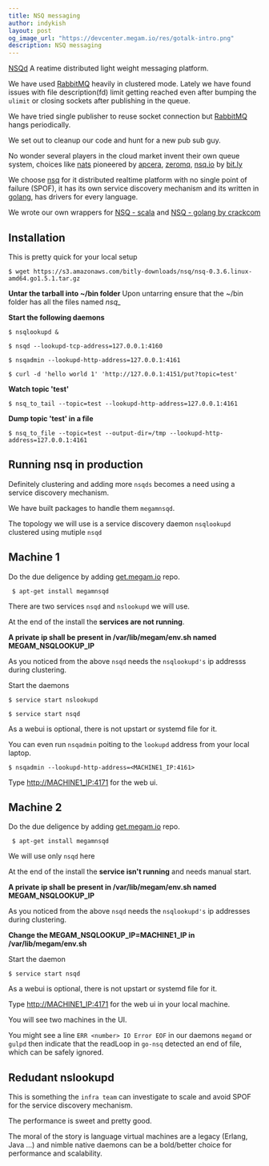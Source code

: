 ```yaml
---
title: NSQ messaging
author: indykish
layout: post
og_image_url: "https://devcenter.megam.io/res/gotalk-intro.png"
description: NSQ messaging
---
```


[NSQd](https://nsdq.io) A reatime distributed light weight messaging platform.

We have used [RabbitMQ](https://www.rabbitmq.com) heavily in clustered mode. Lately we have found issues with file description(fd) limit getting reached even after bumping the `ulimit` or closing sockets after publishing in the queue.

We have tried single publisher to reuse socket connection but [RabbitMQ](https://www.rabbitmq.com) hangs periodically.

We set out to cleanup our code and hunt for a new pub sub guy.

No wonder several players in the cloud market invent their own queue system, choices like [nats](http://nats.io/) pioneered by [apcera](https://www.apcera.com), [zeromq](http://zeromq.org/), [nsq.io](https://nsqio) by [bit.ly](https://bit.ly)

We choose [nsq](nsq.io) for it distributed realtime platform with no single point of failure (SPOF), it has its own service discovery mechanism and its written in [golang](https://golang.org), has drivers for every language.

We wrote our own wrappers for [NSQ - scala](https://github.com/megamsys/megam_common.git) and [NSQ - golang by crackcom](https://github.com/crackcomm/nsqueue)

## Installation

This is pretty quick for your local setup

    $ wget https://s3.amazonaws.com/bitly-downloads/nsq/nsq-0.3.6.linux-amd64.go1.5.1.tar.gz


**Untar the tarball into ~/bin folder**
Upon untarring ensure that the ~/bin folder has all the files named *nsq_*

**Start the following daemons**

	$ nsqlookupd &

    $ nsqd --lookupd-tcp-address=127.0.0.1:4160

    $ nsqadmin --lookupd-http-address=127.0.0.1:4161

    $ curl -d 'hello world 1' 'http://127.0.0.1:4151/put?topic=test'

**Watch topic 'test'**

    $ nsq_to_tail --topic=test --lookupd-http-address=127.0.0.1:4161

**Dump topic 'test' in a file**

    $ nsq_to_file --topic=test --output-dir=/tmp --lookupd-http-address=127.0.0.1:4161

## Running nsq in production

Definitely clustering and adding more `nsqds` becomes a need using a service discovery mechanism.

We have built packages to handle them `megamnsqd`.

The topology we will use is a service discovery daemon `nsqlookupd` clustered using mutiple `nsqd`

## Machine 1
Do the due deligence by adding [get.megam.io](http://get.megam.io) repo.

     $ apt-get install megamnsqd

There are two services  `nsqd` and `nslookupd` we will use.  

At the end of the install the **services are not running**.

**A private ip shall be present in /var/lib/megam/env.sh named MEGAM_NSQLOOKUP_IP**

As you noticed from the above `nsqd` needs the `nsqlookupd's` ip addresss during clustering.

Start the daemons

	$ service start nslookupd

    $ service start nsqd

As a webui is optional, there is not upstart or systemd file for it.  

You can even run `nsqadmin` poiting to the `lookupd` address from  your local laptop.


    $ nsqadmin --lookupd-http-address=<MACHINE1_IP:4161>

Type [http://MACHINE1_IP:4171](http://MACHINE1_IP:4171) for the web ui.


## Machine 2
Do the due deligence by adding [get.megam.io](http://get.megam.io) repo.

     $ apt-get install megamnsqd

We will use only `nsqd` here

At the end of the install the **service isn't running** and needs manual start.

**A private ip shall be present in /var/lib/megam/env.sh named MEGAM_NSQLOOKUP_IP**

As you noticed from the above `nsqd` needs the `nsqlookupd's` ip addresses during clustering.

**Change the MEGAM_NSQLOOKUP_IP=MACHINE1_IP in /var/lib/megam/env.sh**

Start the daemon

    $ service start nsqd

As a webui is optional, there is not upstart or systemd file for it.


Type [http://MACHINE1_IP:4171](http://MACHINE1_IP:4171) for the web ui in your local machine.

You will see two machines in the UI.

You might see a line `ERR <number> IO Error EOF` in our  daemons `megamd` or `gulpd` then indicate that the readLoop in `go-nsq` detected an end of file, which can be safely ignored.

## Redudant nslookupd
This is something the `infra team` can investigate to scale and avoid SPOF for the service discovery mechanism.

The performance is sweet and pretty good.

The moral of the story is language virtual machines are a legacy (Erlang, Java ...) and nimble native daemons can be a bold/better choice for performance and scalability.
